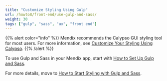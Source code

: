 ```yaml
---
title: "Customize Styling Using Gulp"
url: /howto8/front-end/use-gulp-and-sass/
weight: 30
tags: ["gulp", "sass", "ux", "front end"]
---
```


{{% alert color="info" %}}
Mendix recommends the Calypso GUI styling tool for most users. For more information, see [Customize Your Styling Using Calypso](/howto8/front-end/calypso/).
{{% /alert %}}

To use Gulp and Sass in your Mendix app, start with [How to Set Up Gulp and Sass](/howto8/front-end/sass-eight/).

For more details, move to [How to Start Styling with Gulp and Sass](/howto8/front-end/style-with-gulp-and-sass/).

